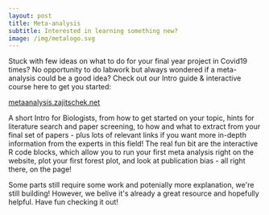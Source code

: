 ```yaml
---
layout: post
title: Meta-analysis
subtitle: Interested in learning something new?
image: /img/metalogo.svg
---
```


Stuck with few ideas on what to do for your final year project in Covid19 times? No opportunity to do labwork but always wondered if a meta-analysis could be a good idea? Check out our Intro guide & interactive course here to get you started:
 
[metaanalysis.zajitschek.net](https://metaanalysis.zajitschek.net/)

A short Intro for Biologists, from how to get started on your topic, hints for literature search and paper screening, to how and what to extract from your final set of papers - plus lots of relevant links if you want more in-depth information from the experts in this field! The real fun bit are the interactive R code blocks, which allow you to run your first meta analysis right on the website, plot your first forest plot, and look at publication bias - all right there, on the page! 

Some parts still require some work and potenially more explanation, we're still building! However, we belive it's already a great resource and hopefully helpful. Have fun checking it out! 
